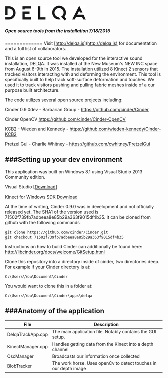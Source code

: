 ![DELQA](https://raw.githubusercontent.com/cwhitney/DelqaTools/master/DELQA_logo.png)
##### Open source tools from the installation 7/18/2015
=============
Visit [http://delqa.is](http://delqa.is) for documentation and a full list of collaborators.

This is an open source tool we developed for the interactive sound installation, DELQA.  It was installed at the New Museum's NEW INC space from August 6-9th in 2015.  The installation utilized 8 Kinect 2 sensors that tracked visitors interacting with and deforming the environment.  This tool is specifically built to help track soft-surface deformation and touches.  We used it to track visitors pushing and pulling fabric meshes inside of a our purpose built architecture.

The code utilizes several open source projects including:

Cinder 0.9.0dev - Barbarian Group - https://github.com/cinder/Cinder

Cinder OpenCV https://github.com/cinder/Cinder-OpenCV

KCB2 - Wieden and Kennedy - https://github.com/wieden-kennedy/Cinder-KCB2

Pretzel Gui - Charlie Whitney - https://github.com/cwhitney/PretzelGui


###Setting up your dev environment 
---
This application was built on Windows 8.1 using Visual Studio 2013 Community edition.

Visual Studio [[Download](https://www.visualstudio.com/en-us/downloads/download-visual-studio-vs.aspx)]

Kinect for Windows SDK [Download](http://www.microsoft.com/en-us/download/details.aspx?id=44561)

At the time of writing, Cinder 0.9.0 was in development and not officially released yet.  The SHA1 of the version used is 71502f739fb7adbeea8e85b29a363f9015df4b35.  It can be cloned from github with the following commands
```
git clone https://github.com/cinder/Cinder.git
git checkout 71502f739fb7adbeea8e85b29a363f9015df4b35
```

Instructions on how to build Cinder can additionally be found here: http://libcinder.org/docs/welcome/GitSetup.html

Clone this repository into a directory inside of cinder, two directories deep.  For example if your Cinder directory is at:
```
C:\Users\You\Document\Cinder
```
You would want to clone this in a folder at:
```
C:\Users\You\Document\Cinder\apps\delqa
```

###Anatomy of the application
---
|File | Description|
|-----|-----------|
| DelqaTrackApp.cpp | The main application file. Notably contains the GUI setup. |
| KinectManager.cpp | Handles getting data from the Kinect into a depth channel |
| OscManager | Broadcasts our information once collected |
| BlobTracker | The work horse. Uses openCv to detect touches in our depth image |
